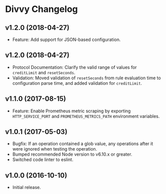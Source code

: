 # Divvy Changelog

## v1.2.0 (2018-04-27)

* Feature: Add support for JSON-based configuration.

## v1.2.0 (2018-04-27)

* Protocol Documentation: Clarify the valid range of values for `creditLimit` and `resetSeconds`.
* Validation: Moved validation of `resetSeconds` from rule evaluation time to configuration parse time, and added validation for `creditLimit`.

## v1.1.0 (2017-08-15)

* Feature: Enable Prometheus metric scraping by exporting `HTTP_SERVICE_PORT` and `PROMETHEUS_METRICS_PATH` environment variables.

## v1.0.1 (2017-05-03)

* Bugfix: If an operation contained a glob value, any operations after it were ignored when testing the operation.
* Bumped recommended Node version to v6.10.x or greater.
* Switched code linter to eslint.

## v1.0.0 (2016-10-10)

* Initial release.
